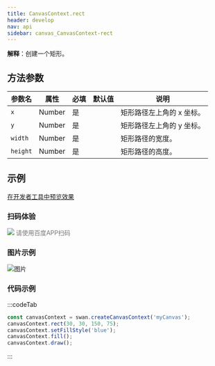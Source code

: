 ```yaml
---
title: CanvasContext.rect
header: develop
nav: api
sidebar: canvas_CanvasContext-rect
---
```


 

**解释**：创建一个矩形。

 
## 方法参数

 
|参数名|属性|必填|默认值|说明|
|----|----|----|---|---|
| `x`|Number|是|| 矩形路径左上角的 x 坐标。|
|`y`|Number|是|| 矩形路径左上角的 y 坐标。|
| `width`|Number|是|| 矩形路径的宽度。|
| `height`|Number|是|| 矩形路径的高度。|
## 示例

<a href="swanide://fragment/59b1eaf288f0666fd272e0c22fc3eb7e1573721931595" title="在开发者工具中预览效果" target="_self">在开发者工具中预览效果</a>
 
### 扫码体验

<div class='scan-code-container'>
    <img src="https://b.bdstatic.com/miniapp/assets/images/doc_demo/pages_createCanvasContext.png" class="demo-qrcode-image" />
    <font color=#777 12px>请使用百度APP扫码</font>
</div>

###  图片示例  
![图片](../../../../img/api/canvas/rect.png)

### 代码示例 


:::codeTab
```js
const canvasContext = swan.createCanvasContext('myCanvas');
canvasContext.rect(30, 30, 150, 75);
canvasContext.setFillStyle('blue');
canvasContext.fill();
canvasContext.draw();
```
:::


